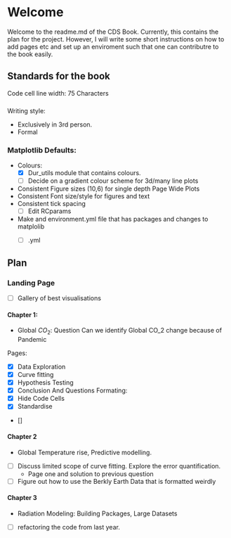 # Welcome
Welcome to the readme.md of the CDS Book. Currently, this contains the plan for the project. However, I will write some short instructions on how to add pages etc and set up an enviroment such that one can contributre to the book easily. 

## Standards for the book
Code cell line width: 75 Characters
###
Writing style: 
- Exclusively in 3rd person.
- Formal
### Matplotlib Defaults:
- Colours:
    - [x] Dur_utils module that contains colours.
    - [ ] Decide on a gradient colour scheme for 3d/many line plots
- Consistent Figure sizes (10,6) for single depth Page Wide Plots
- Consistent Font size/style for figures and text 
- Consistent tick spacing 
    - [ ] Edit RCparams
- Make and environment.yml file that has packages and changes to matplolib 
    - [ ] .yml


## Plan 
### Landing Page
- [ ] Gallery of best visualisations
#### Chapter 1:
- Global $CO_2$: Question Can we identify Global CO_2 change because of Pandemic 

Pages:
- [x] Data Exploration
- [x] Curve fitting
- [x] Hypothesis Testing 
- [x] Conclusion And Questions
Formating:
- [x] Hide Code Cells
- [x] Standardise
- []
#### Chapter 2
- Global Temperature rise, Predictive modelling. 
- [ ] Discuss limited scope of curve fitting. Explore the error quantification.
    - Page one and solution to previous question
- [ ] Figure out how to use the Berkly Earth Data that is formatted weirdly
#### Chapter 3
- Radiation Modeling: Building Packages, Large Datasets 
- [ ] refactoring the code from last year. 